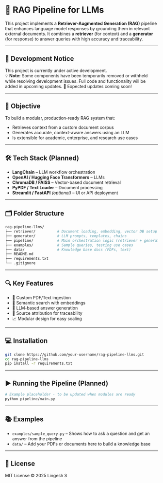 # 🧠 RAG Pipeline for LLMs

This project implements a **Retriever-Augmented Generation (RAG)** pipeline that enhances language model responses by grounding them in relevant external documents. It combines a **retriever** (for context) and a **generator** (for response) to answer queries with high accuracy and traceability.

---
## 🚧 Development Notice

This project is currently under active development.  
💡 **Note:** Some components have been temporarily removed or withheld while resolving development issues. Full code and functionality will be added in upcoming updates.
📅 Expected updates coming soon!

---

## 🎯 Objective

To build a modular, production-ready RAG system that:
- Retrieves context from a custom document corpus
- Generates accurate, context-aware answers using an LLM
- Is extensible for academic, enterprise, and research use cases

---

## 🛠️ Tech Stack (Planned)

- **LangChain** – LLM workflow orchestration  
- **OpenAI / Hugging Face Transformers** – LLMs  
- **ChromaDB / FAISS** – Vector-based document retrieval  
- **PyPDF / Text Loader** – Document processing  
- **Streamlit / FastAPI** *(optional)* – UI or API deployment

---

## 🗂️ Folder Structure

```bash
rag-pipeline-llms/
├── retriever/          # Document loading, embedding, vector DB setup
├── generator/          # LLM prompts, templates, chains
├── pipeline/           # Main orchestration logic (retriever + generator)
├── examples/           # Sample queries, testing use cases
├── data/               # Knowledge base docs (PDFs, text)
├── README.md
├── requirements.txt
└── .gitignore
```

---

## 🔍 Key Features

- 📄 Custom PDF/Text ingestion  
- 🧠 Semantic search with embeddings  
- 🤖 LLM-based answer generation  
- 📜 Source attribution for traceability  
- 📈 Modular design for easy scaling

---

## 💻 Installation

```bash
git clone https://github.com/your-username/rag-pipeline-llms.git
cd rag-pipeline-llms
pip install -r requirements.txt
```

---

## ▶️ Running the Pipeline (Planned)

```bash
# Example placeholder - to be updated when modules are ready
python pipeline/main.py
```

---

## 📚 Examples

- `examples/sample_query.py` – Shows how to ask a question and get an answer from the pipeline  
- `data/` – Add your PDFs or documents here to build a knowledge base

---

## 📜 License

MIT License © 2025 Lingesh S
